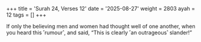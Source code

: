 +++
title = 'Surah 24, Verses 12'
date = '2025-08-27'
weight = 2803
ayah = 12
tags = []
+++

If only the believing men and women had thought well of one another, when you heard this ˹rumour˺, and said, “This is clearly ˹an outrageous˺ slander!”